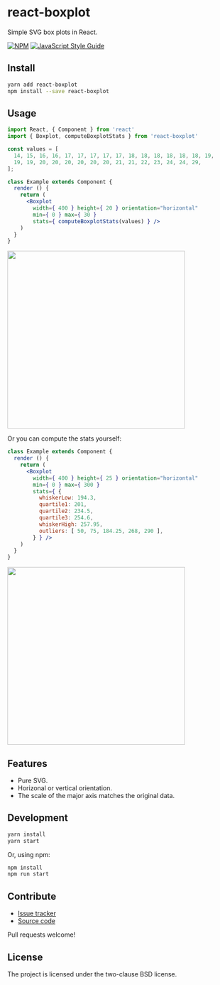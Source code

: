 react-boxplot
=============

Simple SVG box plots in React.

[![NPM](https://img.shields.io/npm/v/react-boxplot.svg)](https://www.npmjs.com/package/react-boxplot) [![JavaScript Style Guide](https://img.shields.io/badge/code_style-standard-brightgreen.svg)](https://standardjs.com)


Install
-------

```bash
yarn add react-boxplot
npm install --save react-boxplot
```


Usage
-----

```jsx
import React, { Component } from 'react'
import { Boxplot, computeBoxplotStats } from 'react-boxplot'

const values = [
  14, 15, 16, 16, 17, 17, 17, 17, 17, 18, 18, 18, 18, 18, 18, 19,
  19, 19, 20, 20, 20, 20, 20, 20, 21, 21, 22, 23, 24, 24, 29,
];

class Example extends Component {
  render () {
    return (
      <Boxplot
        width={ 400 } height={ 20 } orientation="horizontal"
        min={ 0 } max={ 30 }
        stats={ computeBoxplotStats(values) } />
    )
  }
}
```

<img src="https://paulmelnikow.github.io/react-boxplot/example1.png" width="400">

Or you can compute the stats yourself:

```jsx
class Example extends Component {
  render () {
    return (
      <Boxplot
        width={ 400 } height={ 25 } orientation="horizontal"
        min={ 0 } max={ 300 }
        stats={ {
          whiskerLow: 194.3,
          quartile1: 201,
          quartile2: 234.5,
          quartile3: 254.6,
          whiskerHigh: 257.95,
          outliers: [ 50, 75, 184.25, 268, 290 ],
        } } />
    )
  }
}
```

<img src="https://paulmelnikow.github.io/react-boxplot/example2.png" width="400">


Features
--------

- Pure SVG.
- Horizonal or vertical orientation.
- The scale of the major axis matches the original data.


Development
-----------

```sh
yarn install
yarn start
```

Or, using npm:

```sh
npm install
npm run start
```

Contribute
----------

- [Issue tracker][issues]
- [Source code][source]

Pull requests welcome!


License
-------

The project is licensed under the two-clause BSD license.


[issues]: https://github.com/paulmelnikow/react-boxplot/issues
[source]: https://github.com/paulmelnikow/react-boxplot
